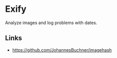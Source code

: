 # Exify

Analyze images and log problems with dates.

## Links

- https://github.com/JohannesBuchner/imagehash